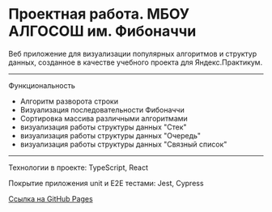# Проектная работа. МБОУ АЛГОСОШ им. Фибоначчи

Веб приложение для визуализации популярных алгоритмов и структур данных, созданное в качестве учебного проекта для Яндекс.Практикум.

---
Функциональность
+ Алгоритм разворота строки
+ Визуализация последовательности Фибоначчи
+ Сортировка массива различными алгоритмами
+ визуализация работы структуры данных "Стек"
+ визуализация работы структуры данных "Очередь"
+ визуализация работы структуры данных "Связный список"

---
Технологии в проекте:
TypeScript, React

Покрытие приложения unit и E2E тестами:
Jest, Cypress

<a href="https://dvortsovs.github.io/algososh/#" target="_blank">Ссылка на GitHub Pages</a> 
